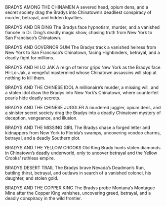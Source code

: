 BRADYS AMONG THE CHINAMEN
A severed head, opium dens, and a secret society drag the Bradys into Chinatown’s deadliest conspiracy of murder, betrayal, and hidden loyalties.

BRADYS AND DR DING
The Bradys face hypnotism, murder, and a vanished fiancée in Dr. Ding’s deadly magic show, chasing truth from New York to San Francisco’s Chinatown.

BRADYS AND GOVERNOR GUM
The Bradys track a vanished heiress from New York to San Francisco’s Chinatown, facing Highbinders, betrayal, and a deadly fight for millions.

BRADYS AND HI LO JAK
A reign of terror grips New York as the Bradys face Hi-Lo-Jak, a vengeful mastermind whose Chinatown assassins will stop at nothing to kill them.

BRADYS AND THE CHINESE IDOL
A millionaire’s murder, a missing will, and a stolen idol draw the Bradys into New York’s Chinatown, where counterfeit pearls hide deadly secrets.

BRADYS AND THE CHINESE JUGGLER
A murdered juggler, opium dens, and a sinister secret society drag the Bradys into a deadly Chinatown mystery of deception, vengeance, and illusion.

BRADYS AND THE MISSING GIRL
The Bradys chase a forged letter and kidnappers from New York to Florida’s swamps, uncovering voodoo charms, betrayal, and a deadly Southern plot.

BRADYS AND THE YELLOW CROOKS
Old King Brady hunts stolen diamonds in Chinatown’s deadly underworld, only to uncover betrayal and the Yellow Crooks’ ruthless empire.

BRADYS DESERT TRAIL
The Bradys brave Nevada’s Deadman’s Run, battling thirst, betrayal, and outlaws in search of a vanished colonel, his daughter, and stolen gold.

BRADYS AND THE COPPER KING
The Bradys probe Montana’s Montague Mine after the Copper King vanishes, uncovering greed, betrayal, and a deadly conspiracy in the wild frontier.

